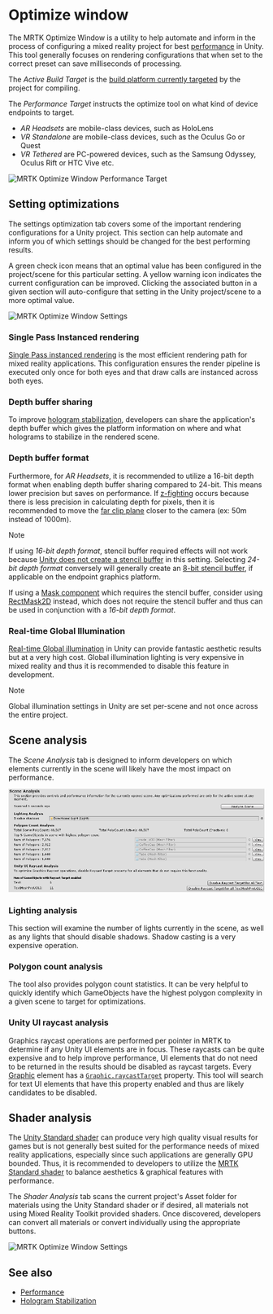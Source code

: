 # Optimize window

The MRTK Optimize Window is a utility to help automate and inform in the process of configuring a mixed reality project for best [performance](../Performance/PerfGettingStarted.md) in Unity. This tool generally focuses on rendering configurations that when set to the correct preset can save milliseconds of processing.

The *Active Build Target* is the [build platform currently targeted](https://docs.unity3d.com/Manual/BuildSettings.html) by the project for compiling.

The *Performance Target* instructs the optimize tool on what kind of device endpoints to target.

- *AR Headsets* are mobile-class devices, such as HoloLens
- *VR Standalone* are mobile-class devices, such as the Oculus Go or Quest
- *VR Tethered* are PC-powered devices, such as the Samsung Odyssey, Oculus Rift or HTC Vive etc.

![MRTK Optimize Window Performance Target](../../Documentation/Images/Performance/OptimizeWindowPerformanceTarget.jpg)

## Setting optimizations

The settings optimization tab covers some of the important rendering configurations for a Unity project. This section can help automate and inform you of which settings should be changed for the best performing results.

A green check icon means that an optimal value has been configured in the project/scene for this particular setting. A yellow warning icon indicates the current configuration can be improved. Clicking the associated button in a given section will auto-configure that setting in the Unity project/scene to a more optimal value.

![MRTK Optimize Window Settings](../../Documentation/Images/Performance/OptimizeWindow_Settings.png)

### Single Pass Instanced rendering

[Single Pass instanced rendering](https://docs.unity3d.com/Manual/SinglePassInstancing.html) is the most efficient rendering path for mixed reality applications. This configuration ensures the render pipeline is executed only once for both eyes and that draw calls are instanced across both eyes.

### Depth buffer sharing

To improve [hologram stabilization](../hologram-stabilization.md), developers can share the application's depth buffer which gives the platform information on where and what holograms to stabilize in the rendered scene.

### Depth buffer format

Furthermore, for *AR Headsets*, it is recommended to utilize a 16-bit depth format when enabling depth buffer sharing compared to 24-bit. This means lower precision but saves on performance. If [z-fighting](https://en.wikipedia.org/wiki/Z-fighting) occurs because there is less precision in calculating depth for pixels, then it is recommended to move the [far clip plane](https://docs.unity3d.com/Manual/class-Camera.html) closer to the camera (ex: 50m instead of 1000m).

> [!NOTE]
> If using *16-bit depth format*, stencil buffer required effects will not work because [Unity does not create a stencil buffer](https://docs.unity3d.com/ScriptReference/RenderTexture-depth.html) in this setting. Selecting *24-bit depth format* conversely will generally create an [8-bit stencil buffer](https://docs.unity3d.com/Manual/SL-Stencil.html), if applicable on the endpoint graphics platform.
>
> If using a [Mask component](https://docs.unity3d.com/Manual/script-Mask.html) which requires the stencil buffer, consider using [RectMask2D](https://docs.unity3d.com/Manual/script-RectMask2D.html) instead, which does not require the stencil buffer and thus can be used in conjunction with a *16-bit depth format*.

### Real-time Global Illumination

[Real-time Global illumination](https://docs.unity3d.com/Manual/GIIntro.html) in Unity can provide fantastic aesthetic results but at a very high cost. Global illumination lighting is very expensive in mixed reality and thus it is recommended to disable this feature in development.

> [!NOTE]
> Global illumination settings in Unity are set per-scene and not once across the entire project.

## Scene analysis

The *Scene Analysis* tab is designed to inform developers on which elements currently in the scene will likely have the most impact on performance.

![MRTK Optimize Window Settings](../../Documentation/Images/Performance/OptimizeWindow_SceneAnalysis.png)

### Lighting analysis

This section will examine the number of lights currently in the scene, as well as any lights that should disable shadows. Shadow casting is a very expensive operation.

### Polygon count analysis

The tool also provides polygon count statistics. It can be very helpful to quickly identify which GameObjects have the highest polygon complexity in a given scene to target for optimizations.

### Unity UI raycast analysis

Graphics raycast operations are performed per pointer in MRTK to determine if any Unity UI elements are in focus. These raycasts can be quite expensive and to help improve performance, UI elements that do not need to be returned in the results should be disabled as raycast targets. Every [Graphic](https://docs.unity3d.com/2018.4/Documentation/ScriptReference/UI.Graphic.html) element has a [`Graphic.raycastTarget`](https://docs.unity3d.com/2018.4/Documentation/ScriptReference/UI.Graphic-raycastTarget.html) property. This tool will search for text UI elements that have this property enabled and thus are likely candidates to be disabled.

## Shader analysis

The [Unity Standard shader](https://docs.unity3d.com/Manual/shader-StandardShader.html) can produce very high quality visual results for games but is not generally best suited for the performance needs of mixed reality applications, especially since such applications are generally GPU bounded. Thus, it is recommended to developers to utilize the [MRTK Standard shader](../README_MRTKStandardShader.md) to balance aesthetics & graphical features with performance.

The *Shader Analysis* tab scans the current project's Asset folder for materials using the Unity Standard shader or if desired, all materials not using Mixed Reality Toolkit provided shaders. Once discovered, developers can convert all materials or convert individually using the appropriate buttons.

![MRTK Optimize Window Settings](../../Documentation/Images/Performance/OptimizeWindow_ShaderAnalysis.png)

## See also

- [Performance](../Performance/PerfGettingStarted.md)
- [Hologram Stabilization](../hologram-stabilization.md)
